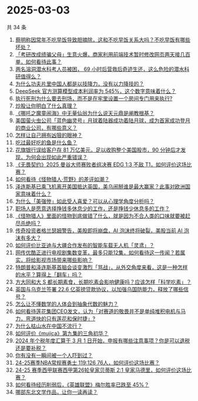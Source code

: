 # 2025-03-03

共 34 条

<!-- BEGIN -->
<!-- 最后更新时间 Mon Mar 03 2025 03:02:04 GMT+0800 (China Standard Time) -->

1. [蔡明称因常年不吃早饭导致胆摘除，这和不吃早饭关系大吗？不吃早饭有哪些坏处？](https://www.zhihu.com/question/13817925698)
1. [「考研改成绩骗父母」生意火爆，商家利用前端技术暂时修改网页两天接几百单，如何看待此事？](https://www.zhihu.com/question/13540678000)
1. [两名溶洞潜水科考人员被困， 69 小时后营救后奇迹生还，这么危险的潜水科研值得么？](https://www.zhihu.com/question/13653601935)
1. [为什么功夫片里中国人都是以技降力，没有以力降技的？](https://www.zhihu.com/question/10397352064)
1. [DeepSeek 官方测算模型成本利润率为 545%，这个数字意味着什么？](https://www.zhihu.com/question/13733505856)
1. [执行死刑为什么要去刑场，而不是在牢里设置一个房间专门用来执行?](https://www.zhihu.com/question/658579569)
1. [炒股让你明白了什么真理？](https://www.zhihu.com/question/4266763579)
1. [《哪吒之魔童闹海》中无量仙翁为什么说天元鼎是阐教根基？](https://www.zhihu.com/question/11906192085)
1. [美国萤火虫公司「蓝色幽灵号」月球着陆器成功着陆月球，成为首家成功登月的商业公司，有哪些意义？](https://www.zhihu.com/question/13843765292)
1. [怎样让自己拥有凶狠的眼神？](https://www.zhihu.com/question/457204558)
1. [吃过最好吃的鱼是什么鱼？](https://www.zhihu.com/question/334848608)
1. [花旗银行误给客户存 81 万亿美元，足以收购整个美国股市，90 分钟后才发现，为何会出现如此严重错误？](https://www.zhihu.com/question/13754808674)
1. [《无畏契约》2025 曼谷大师赛败者组决赛 EDG 1:3 不敌 T1，如何评价这场比赛？](https://www.zhihu.com/question/13755153969)
1. [如何看待《怪物猎人·荒野》的差评如潮？](https://www.zhihu.com/question/13753404816)
1. [泽连斯基已乘飞机离开美国抵达英国，美乌闹掰谁是最大赢家？此事对欧洲国家意味着什么？](https://www.zhihu.com/question/13761644461)
1. [为什么「美强惨」如此受人喜爱？可以从心理学角度分析吗？](https://www.zhihu.com/question/13541859495)
1. [职场人是愿意选择挣钱多休息少的工作，还是挣钱少休息多的工作？](https://www.zhihu.com/question/13746336583)
1. [《怪物猎人》里面的怪物到底做错了什么，就是因为不合人类的口味就要被赶尽杀绝吗？](https://www.zhihu.com/question/13799253828)
1. [传奇投资者格兰瑟姆警告，美股即将崩盘，AI 泡沫终将破裂，美股当前 AI 泡沫有多大？](https://www.zhihu.com/question/13719808639)
1. [如何评价比亚迪与大疆合作发布的智能车载无人机「灵鸢」？](https://www.zhihu.com/question/13647450592)
1. [网传优酷正进行电视剧集数变革，最多只能12集，如何看待这一传闻？若属实，将给影视市场带来哪些影响？](https://www.zhihu.com/question/13658586246)
1. [特朗普和泽连斯基首脑会谈变激烈「骂战」，从外交角度来看，这是一种怎样的水平？算得上「翻车」吗？](https://www.zhihu.com/question/13731642055)
1. [方大同和大 S 都长期素食，长期吃素会影响健康吗？应该怎样「科学吃素」？](https://www.zhihu.com/question/13740868418)
1. [英国与乌克兰签署 22.6 亿英镑贷款协议，以加强乌国防能力，释放了哪些信号？](https://www.zhihu.com/question/13799166723)
1. [怎么让不懂数学的人体会到抽象代数的魅力？](https://www.zhihu.com/question/7738456942)
1. [如何看待莲花集团CEO发文，认为「对赛道的敬畏并不是单纯堆积电机与马力，弯道快的只有莲花和保时捷」?](https://www.zhihu.com/question/13691384077)
1. [为什么枯山水在中国不流行？](https://www.zhihu.com/question/23448967)
1. [如何评价《mujica》第九集的三角初华？](https://www.zhihu.com/question/13584306378)
1. [2024 年个税年度汇算于 3 月 1 日开始，申报有哪些注意事项？你是可以退税还是要补税？](https://www.zhihu.com/question/13714911172)
1. [你有没有一瞬间被一个人吓到过？](https://www.zhihu.com/question/317337121)
1. [24-25赛季NBA常规赛勇士 119:126 76人，如何评价这场比赛？](https://www.zhihu.com/question/13807832463)
1. [24-25 赛季西甲联赛西甲第26轮皇家贝蒂斯 2:1 皇家马德里，如何评价这场比赛？](https://www.zhihu.com/question/13789782791)
1. [如何看待经历削弱后，《英雄联盟》梅尔胜率已跌至 45%？](https://www.zhihu.com/question/13418325421)
1. [哪部东北文学作品，让你一读再读？](https://www.zhihu.com/question/12925002576)

<!-- END -->

